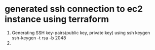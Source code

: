 # generated ssh connection to ec2 instance using terraform
1. Generating SSH key-pairs(public key, private key) using ssh keygen
   ssh-keygen -t rsa -b 2048
2.
